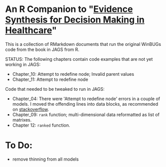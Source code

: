 # An R Companion to "[Evidence Synthesis for Decision Making in Healthcare](https://onlinelibrary.wiley.com/doi/book/10.1002/9781119942986)"

This is a collection of RMarkdown documents that run the original WinBUGs code from the book in JAGS from R.

STATUS: The following chapters contain code examples that are not yet working in JAGS:

* Chapter_10: Attempt to redefine node; Invalid parent values
* Chapter_11: Attempt to redefine node


Code that needed to be tweaked to run in JAGS:

* Chapter_04: There were 'Attempt to redefine node' errors in a couple of models. I moved the offending lines into data blocks, as recommended on [stackoverflow](https://stackoverflow.com/questions/78502051/how-to-convert-winbugs-code-into-jags-r-code).
* Chapter_09: `rank` function; multi-dimensional data reformatted as list of matrixes.
* Chapter 12: `ranked` function.


# To Do:
* remove thinning from all models

